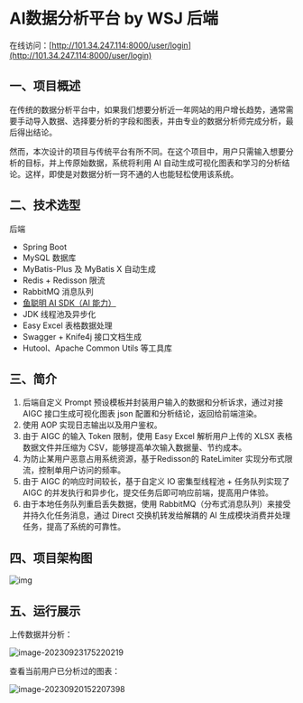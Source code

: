 # AI数据分析平台 by WSJ 后端

在线访问：[http://101.34.247.114:8000/user/login](http://101.34.247.114:8000/user/login)

## 一、项目概述

在传统的数据分析平台中，如果我们想要分析近一年网站的用户增长趋势，通常需要手动导入数据、选择要分析的字段和图表，并由专业的数据分析师完成分析，最后得出结论。

然而，本次设计的项目与传统平台有所不同。在这个项目中，用户只需输入想要分析的目标，并上传原始数据，系统将利用 AI 自动生成可视化图表和学习的分析结论。这样，即使是对数据分析一窍不通的人也能轻松使用该系统。

## 二、技术选型

后端

- Spring Boot
- MySQL 数据库
- MyBatis-Plus 及 MyBatis X 自动生成
- Redis + Redisson 限流
- RabbitMQ 消息队列
- [鱼聪明 AI SDK（AI 能力）](https://www.yucongming.com/)
- JDK 线程池及异步化
- Easy Excel 表格数据处理
- Swagger + Knife4j 接口文档生成
- Hutool、Apache Common Utils 等工具库

## 三、简介
1. 后端自定义 Prompt 预设模板并封装用户输入的数据和分析诉求，通过对接 AIGC 接口生成可视化图表 json 配置和分析结论，返回给前端渲染。
2. 使用 AOP 实现日志输出以及用户鉴权。
3. 由于 AIGC 的输入 Token 限制，使用 Easy Excel 解析用户上传的 XLSX 表格数据文件并压缩为 CSV，能够提高单次输入数据量、节约成本。
4. 为防止某用户恶意占用系统资源，基于Redisson的 RateLimiter 实现分布式限流，控制单用户访问的频率。
5. 由于 AIGC 的响应时间较长，基于自定义 IO 密集型线程池 + 任务队列实现了 AIGC 的并发执行和异步化，提交任务后即可响应前端，提高用户体验。
6. 由于本地任务队列重启丢失数据，使用 RabbitMQ（分布式消息队列）来接受并持久化任务消息，通过 Direct 交换机转发给解耦的 AI 生成模块消费并处理任务，提高了系统的可靠性。

## 四、项目架构图

![img](https://cdn.jsdelivr.net/gh/vincent-nicky/image_store/blog/1687756290740-41ba43c4-24b3-400f-a77a-db9321e0a200.png)

## 五、运行展示

上传数据并分析：

![image-20230923175220219](https://cdn.jsdelivr.net/gh/vincent-nicky/image_store/blog/image-20230923175220219.png)

查看当前用户已分析过的图表：

![image-20230920152207398](https://cdn.jsdelivr.net/gh/vincent-nicky/image_store/blog/image-20230920152207398.png)
